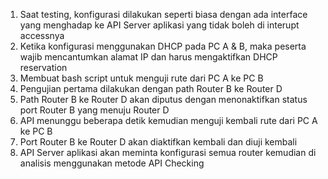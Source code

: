 1. Saat testing, konfigurasi dilakukan seperti biasa dengan ada interface yang menghadap ke API Server aplikasi yang tidak boleh di interupt accessnya
1. Ketika konfigurasi menggunakan DHCP pada PC A & B, maka peserta wajib mencantumkan alamat IP dan harus mengaktifkan DHCP reservation
1. Membuat bash script untuk menguji rute dari PC A ke PC B
1. Pengujian pertama dilakukan dengan path Router B ke Router D
1. Path Router B ke Router D akan diputus dengan menonaktifkan status port Router B yang menuju Router D
1. API menunggu beberapa detik kemudian menguji kembali rute  dari PC A ke PC B
1. Port Router B ke Router D akan diaktifkan kembali dan diuji kembali
1. API Server aplikasi akan meminta konfigurasi semua router kemudian di analisis menggunakan metode API Checking
